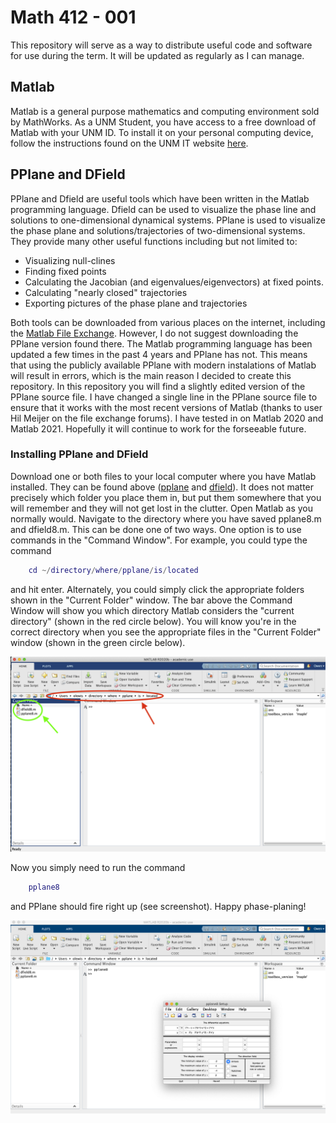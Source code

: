 <h1> Math 412 - 001</h1>

This repository will serve as a way to distribute useful code and software for use during the term. 
It will be updated as regularly as I can manage. 


<h2>Matlab</h2>

Matlab is a general purpose mathematics and computing environment sold by MathWorks.
As a UNM Student, you have access to a free download of Matlab with your UNM ID. 
To install it on your personal computing device, follow the instructions found on the UNM IT website [here](http://it.unm.edu/download/). 


<h2>PPlane and DField</h2>

PPlane and Dfield are useful tools which have been written in the Matlab programming language. 
Dfield can be used to visualize the phase line and solutions to one-dimensional dynamical systems.
PPlane is used to visualize the phase plane and solutions/trajectories of two-dimensional systems. 
They provide many other useful functions including but not limited to:
* Visualizing null-clines
* Finding fixed points
* Calculating the Jacobian (and eigenvalues/eigenvectors) at fixed points.
* Calculating "nearly closed" trajectories
* Exporting pictures of the phase plane and trajectories

Both tools can be downloaded from various places on the internet, including the [Matlab File Exchange](https://www.mathworks.com/matlabcentral/fileexchange/). 
However, I do not suggest downloading the PPlane version found there. 
The Matlab programming language has been updated a few times in the past 4 years and PPlane has not. 
This means that using the publicly available PPlane with modern instalations of Matlab will result in errors, which is the main reason I decided to create this repository. 
In this repository you will find a slightly edited version of the PPlane source file. 
I have changed a single line in the PPlane source file to ensure that it works with the most recent versions of Matlab (thanks to user Hil Meijer on the file exchange forums). 
I have tested in on Matlab 2020 and Matlab 2021.
Hopefully it will continue to work for the forseeable future.

<h3>Installing PPlane and DField</h3>

Download one or both files to your local computer where you have Matlab installed. 
They can be found above ([pplane](https://github.com/OwenLewis/Spring21_Math412/blob/master/pplane8.m) and [dfield](https://github.com/OwenLewis/Spring21_Math412/blob/master/dfield8.m)).
It does not matter precisely which folder you place them in, but put them somewhere that you will remember and they will not get lost in the clutter. 
Open Matlab as you normally would. 
Navigate to the directory where you have saved pplane8.m and dfield8.m. 
This can be done one of two ways.
One option is to use commands in the "Command Window".
For example, you could type the command

```matlab
	cd ~/directory/where/pplane/is/located

```
and hit enter. 
Alternately, you could simply click the appropriate folders shown in the "Current Folder" window. 
The bar above the Command Window will show you which directory Matlab considers the "current directory" (shown in the red circle below). 
You will know you're in the correct directory when you see the appropriate files in the "Current Folder" window (shown in the green circle below).

![Alt Text](./directory.png)

Now you simply need to run the command
```matlab
	pplane8
```
and PPlane should fire right up (see screenshot). 
Happy phase-planing!

![Alt Text](./run.png)

